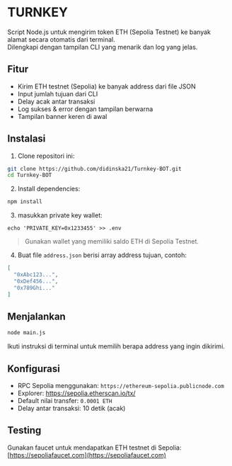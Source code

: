 # TURNKEY

Script Node.js untuk mengirim token ETH (Sepolia Testnet) ke banyak alamat secara otomatis dari terminal.  
Dilengkapi dengan tampilan CLI yang menarik dan log yang jelas.

## Fitur

- Kirim ETH testnet (Sepolia) ke banyak address dari file JSON
- Input jumlah tujuan dari CLI
- Delay acak antar transaksi
- Log sukses & error dengan tampilan berwarna
- Tampilan banner keren di awal

## Instalasi

1. Clone repositori ini:

```bash
git clone https://github.com/didinska21/Turnkey-BOT.git
cd Turnkey-BOT
```

2. Install dependencies:

```bash
npm install
```

3. masukkan private key wallet:

```
echo 'PRIVATE_KEY=0x1233455' >> .env
```

> Gunakan wallet yang memiliki saldo ETH di Sepolia Testnet.

4. Buat file `address.json` berisi array address tujuan, contoh:

```json
[
  "0xAbc123...",
  "0xDef456...",
  "0x789Ghi..."
]
```

## Menjalankan

```bash
node main.js
```

Ikuti instruksi di terminal untuk memilih berapa address yang ingin dikirimi.

## Konfigurasi

- RPC Sepolia menggunakan: `https://ethereum-sepolia.publicnode.com`
- Explorer: https://sepolia.etherscan.io/tx/
- Default nilai transfer: `0.0001 ETH`
- Delay antar transaksi: 10 detik (acak)

## Testing

Gunakan faucet untuk mendapatkan ETH testnet di Sepolia:  
[https://sepoliafaucet.com](https://sepoliafaucet.com)

